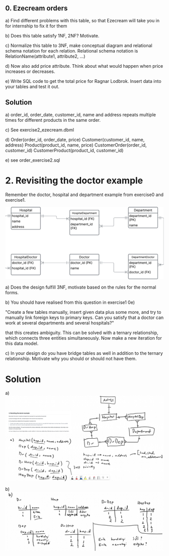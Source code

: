 ## 0. Ezecream orders

a) Find different problems with this table, so that Ezecream will take you in for internship to fix it for them


b) Does this table satisfy 1NF, 2NF? Motivate.


c) Normalize this table to 3NF, make conceptual diagram and relational schema notation for each relation. Relational schema notation is RelationName(attribute1, attribute2, ...)


d) Now also add price attribute. Think about what would happen when price increases or decreases.


e) Write SQL code to get the total price for Ragnar Lodbrok. Insert data into your tables and test it out.



## Solution

a) order_id, order_date, customer_id, name and address repeats multiple times for different products in the same order. 


c) See exercise2_ezecream.dbml 


d) Order(order_id, order_date, price)
   Customer(customer_id, name, address)
   Product(product_id, name, price)
   CustomerOrder(order_id, customer_id)
   CustomerProduct(product_id, customer_id)


e) see order_exercise2.sql   

    

# 2. Revisiting the doctor example

Remember the doctor, hospital and department example from exercise0 and exercise1.

<img src ="assets/hospital_exercise1.png">


a)  Does the design fulfill 3NF, motivate based on the rules for the normal forms.


b) You should have realised from this question in exercise1 0e)

"Create a few tables manually, insert given data plus some more, and try to manually link foreign keys to primary keys. Can you satisfy that a doctor can work at several departments and several hospitals?"

that this creates ambiguity. This can be solved with a ternary relationship, which connects three entities simultaneously. Now make a new iteration for this data model.


c) In your design do you have bridge tables as well in addition to the ternary relationship. Motivate why you should or should not have them.



# Solution 


a) <img src="assets/revisiting_doctor.png" width = 800>


b) <img src="assets/new_tables_exercise1.png" width = 800>